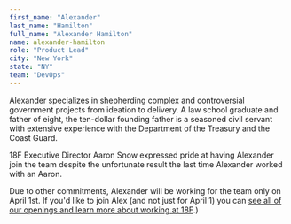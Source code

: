 ```yaml
---
first_name: "Alexander"
last_name: "Hamilton"
full_name: "Alexander Hamilton"
name: alexander-hamilton
role: "Product Lead"
city: "New York"
state: "NY"
team: "DevOps"
---
```

Alexander specializes in shepherding complex and controversial government projects from ideation to delivery. A law school graduate and father of eight, the ten-dollar founding father is a seasoned civil servant with extensive experience with the Department of the Treasury and the Coast Guard.

18F Executive Director Aaron Snow expressed pride at having Alexander join the team despite the unfortunate result the last time Alexander worked with an Aaron.

Due to other commitments, Alexander will be working for the team only on April 1st. If you'd like to join Alex (and not just for April 1) you can [see all of our openings and learn more about working at 18F](https://pages.18f.gov/joining-18f/).)
